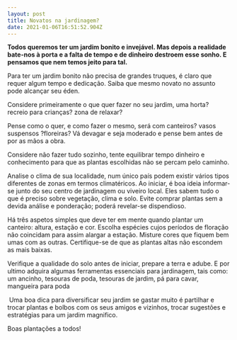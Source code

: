 ```yaml
---
layout: post
title: Novatos na jardinagem?
date: 2021-01-06T16:51:52.904Z
---
```

**Todos queremos ter um jardim bonito e invejável. Mas depois a realidade bate-nos à porta e a falta de tempo e de dinheiro destroem esse sonho. E pensamos que nem temos jeito para tal.**

Para ter um jardim bonito não precisa de grandes truques, é claro que requer algum tempo e dedicação. Saiba que mesmo novato no assunto pode alcançar seu éden.

Considere primeiramente o que quer fazer no seu jardim, uma horta? recreio para crianças? zona de relaxar?

Pense como o quer, e como fazer o mesmo, será com canteiros? vasos suspensos ?floreiras? Vá devagar e seja moderado e pense bem antes de por as mãos a obra.

Considere não fazer tudo sozinho, tente equilibrar tempo dinheiro e conhecimento para que as plantas escolhidas não se percam pelo caminho.

Analise o clima de sua localidade, num único país podem existir vários tipos diferentes de zonas em termos climatéricos. Ao iniciar, é boa ideia informar-se junto do seu centro de jardinagem ou viveiro local. Eles sabem tudo o que é preciso sobre vegetação, clima e solo. Evite comprar plantas sem a devida análise e ponderação; poderá revelar-se dispendioso.

Há três aspetos simples que deve ter em mente quando plantar um canteiro: altura, estação e cor. Escolha  espécies cujos períodos de floração não coincidam para assim alargar a estação. Misture cores que fiquem bem umas com as outras. Certifique-se de que as plantas altas não escondem as mais baixas.

Verifique a qualidade do solo antes de iniciar, prepare a terra e adube. E por ultimo adquira algumas ferramentas essenciais para jardinagem, tais como: um ancinho, tesouras de poda, tesouras de jardim, pá para cavar, mangueira para poda 

 Uma boa dica para diversificar seu jardim se gastar muito é partilhar e trocar plantas e bolbos com os seus amigos e vizinhos, trocar sugestões e estratégias para um jardim magnifico.

Boas plantações a todos!